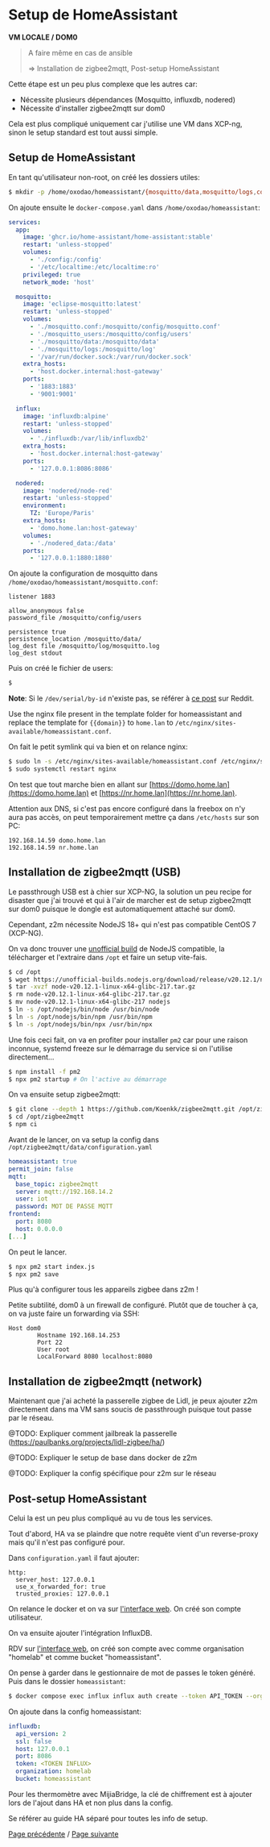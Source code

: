 # Setup de HomeAssistant

**VM LOCALE / DOM0**

> A faire même en cas de ansible
>
> => Installation de zigbee2mqtt, Post-setup HomeAssistant


Cette étape est un peu plus complexe que les autres car:
- Nécessite plusieurs dépendances (Mosquitto, influxdb, nodered)
- Nécessite d'installer zigbee2mqtt sur dom0

Cela est plus compliqué uniquement car j'utilise une VM dans XCP-ng, sinon le setup standard est tout aussi simple.

## Setup de HomeAssistant

En tant qu'utilisateur non-root, on créé les dossiers utiles:
```sh
$ mkdir -p /home/oxodao/homeassistant/{mosquitto/data,mosquitto/logs,config,influxdb,nodered_data,zigbee2mqtt_data}
```

On ajoute ensuite le `docker-compose.yaml` dans `/home/oxodao/homeassistant`:
```yaml
services:
  app:
    image: 'ghcr.io/home-assistant/home-assistant:stable'
    restart: 'unless-stopped'
    volumes:
      - './config:/config'
      - '/etc/localtime:/etc/localtime:ro'
    privileged: true
    network_mode: 'host'

  mosquitto:
    image: 'eclipse-mosquitto:latest'
    restart: 'unless-stopped'
    volumes:
      - './mosquitto.conf:/mosquitto/config/mosquitto.conf'
      - './mosquitto_users:/mosquitto/config/users'
      - './mosquitto/data:/mosquitto/data'
      - './mosquitto/logs:/mosquitto/log'
      - '/var/run/docker.sock:/var/run/docker.sock'
    extra_hosts:
      - 'host.docker.internal:host-gateway'
    ports:
      - '1883:1883'
      - '9001:9001'

  influx:
    image: 'influxdb:alpine'
    restart: 'unless-stopped'
    volumes:
      - './influxdb:/var/lib/influxdb2'
    extra_hosts:
      - 'host.docker.internal:host-gateway'
    ports:
      - '127.0.0.1:8086:8086'

  nodered:
    image: 'nodered/node-red'
    restart: 'unless-stopped'
    environment:
      TZ: 'Europe/Paris'
    extra_hosts:
      - 'domo.home.lan:host-gateway'
    volumes:
      - './nodered_data:/data'
    ports:
      - '127.0.0.1:1880:1880'
```

On ajoute la configuration de mosquitto dans `/home/oxodao/homeassistant/mosquitto.conf`:
```
listener 1883

allow_anonymous false
password_file /mosquitto/config/users

persistence true
persistence_location /mosquitto/data/
log_dest file /mosquitto/log/mosquitto.log
log_dest stdout
```

Puis on créé le fichier de users:
```sh
$
```

**Note**: Si le `/dev/serial/by-id` n'existe pas, se référer à [ce post](https://www.reddit.com/r/debian/comments/1331wlr/devserialbyid_suddenly_missing/) sur Reddit.

Use the nginx file present in the template folder for homeassistant and replace the template for `{{domain}}` to `home.lan` to `/etc/nginx/sites-available/homeassistant.conf`.

On fait le petit symlink qui va bien et on relance nginx:
```sh
$ sudo ln -s /etc/nginx/sites-available/homeassistant.conf /etc/nginx/sites-enabled/homeassistant.conf
$ sudo systemctl restart nginx
```

On test que tout marche bien en allant sur [https://domo.home.lan](https://domo.home.lan) et [https://nr.home.lan](https://nr.home.lan).

Attention aux DNS, si c'est pas encore configuré dans la freebox on n'y aura pas accès, on peut temporairement mettre ça dans `/etc/hosts` sur son PC:
```
192.168.14.59 domo.home.lan
192.168.14.59 nr.home.lan
```

## Installation de zigbee2mqtt (USB)

Le passthrough USB est à chier sur XCP-NG, la solution un peu recipe for disaster que j'ai trouvé et qui à l'air de marcher est de setup zigbee2mqtt sur dom0 puisque le dongle est automatiquement attaché sur dom0.

Cependant, z2m nécessite NodeJS 18+ qui n'est pas compatible CentOS 7 (XCP-NG).

On va donc trouver une [unofficial build](https://unofficial-builds.nodejs.org/download/release/v20.12.1/) de NodeJS compatible, la télécharger et l'extraire dans `/opt` et faire un setup vite-fais.

```sh
$ cd /opt
$ wget https://unofficial-builds.nodejs.org/download/release/v20.12.1/node-v20.12.1-linux-x64-glibc-217.tar.gz
$ tar -xvzf node-v20.12.1-linux-x64-glibc-217.tar.gz
$ rm node-v20.12.1-linux-x64-glibc-217.tar.gz
$ mv node-v20.12.1-linux-x64-glibc-217 nodejs
$ ln -s /opt/nodejs/bin/node /usr/bin/node
$ ln -s /opt/nodejs/bin/npm /usr/bin/npm
$ ln -s /opt/nodejs/bin/npx /usr/bin/npx
```

Une fois ceci fait, on va en profiter pour installer `pm2` car pour une raison inconnue, systemd freeze sur le démarrage du service si on l'utilise directement...

```sh
$ npm install -f pm2
$ npx pm2 startup # On l'active au démarrage
```

On va ensuite setup zigbee2mqtt:
```sh
$ git clone --depth 1 https://github.com/Koenkk/zigbee2mqtt.git /opt/zigbee2mqtt
$ cd /opt/zigbee2mqtt
$ npm ci
```

Avant de le lancer, on va setup la config dans `/opt/zigbee2mqtt/data/configuration.yaml`
```yaml
homeassistant: true
permit_join: false
mqtt:
  base_topic: zigbee2mqtt
  server: mqtt://192.168.14.2
  user: iot
  password: MOT DE PASSE MQTT
frontend:
  port: 8080
  host: 0.0.0.0
[...]
```

On peut le lancer.

```sh
$ npx pm2 start index.js
$ npx pm2 save
```

Plus qu'à configurer tous les appareils zigbee dans z2m !

Petite subtilité, dom0 à un firewall de configuré. Plutôt que de toucher à ça, on va juste faire un forwarding via SSH:
```
Host dom0
        Hostname 192.168.14.253
        Port 22
        User root
        LocalForward 8080 localhost:8080
```

## Installation de zigbee2mqtt (network)

Maintenant que j'ai acheté la passerelle zigbee de Lidl, je peux ajouter z2m directement dans ma VM sans soucis de passthrough puisque tout passe par le réseau.

@TODO: Expliquer comment jailbreak la passerelle (https://paulbanks.org/projects/lidl-zigbee/ha/)

@TODO: Expliquer le setup de base dans docker de z2m

@TODO: Expliquer la config spécifique pour z2m sur le réseau


## Post-setup HomeAssistant

Celui la est un peu plus compliqué au vu de tous les services.

Tout d'abord, HA va se plaindre que notre requête vient d'un reverse-proxy mais qu'il n'est pas configuré pour.

Dans `configuration.yaml` il faut ajouter:
```
http:
  server_host: 127.0.0.1
  use_x_forwarded_for: true
  trusted_proxies: 127.0.0.1
```

On relance le docker et on va sur [l'interface web](https://domo.home.lan). On créé son compte utilisateur.

On va ensuite ajouter l'intégration InfluxDB.

RDV sur [l'interface web](https://influx.home.lan), on créé son compte avec comme organisation "homelab" et comme bucket "homeassistant".

On pense à garder dans le gestionnaire de mot de passes le token généré. Puis dans le dossier `homeassistant`:
```sh
$ docker compose exec influx influx auth create --token API_TOKEN --org homelab  --read-buckets --write-buckets
```

On ajoute dans la config homeassistant:
```yaml
influxdb:
  api_version: 2
  ssl: false
  host: 127.0.0.1
  port: 8086
  token: <TOKEN INFLUX>
  organization: homelab
  bucket: homeassistant
```

Pour les thermomètre avec MijiaBridge, la clé de chiffrement est à ajouter lors de l'ajout dans HA et non plus dans la config.

Se référer au guide HA séparé pour toutes les info de setup.

[Page précédente](setup_jdownloader.md) / [Page suivante](setup_grafana.md)